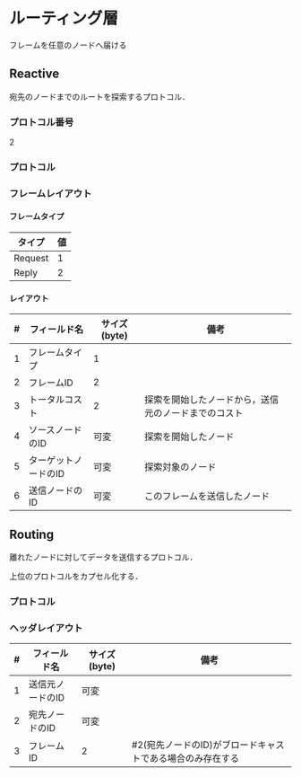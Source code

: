# ルーティング層

フレームを任意のノードへ届ける

## Reactive

宛先のノードまでのルートを探索するプロトコル．

### プロトコル番号

2

### プロトコル

### フレームレイアウト

#### フレームタイプ

| タイプ  | 値  |
| ------- | --- |
| Request | 1   |
| Reply   | 2   |

#### レイアウト

| #   | フィールド名         | サイズ(byte) | 備考                                                 |
| --- | -------------------- | ------------ | ---------------------------------------------------- |
| 1   | フレームタイプ       | 1            |                                                      |
| 2   | フレームID           | 2            |                                                      |
| 3   | トータルコスト       | 2            | 探索を開始したノードから，送信元のノードまでのコスト |
| 4   | ソースノードのID     | 可変         | 探索を開始したノード                                 |
| 5   | ターゲットノードのID | 可変         | 探索対象のノード                                     |
| 6   | 送信ノードのID       | 可変         | このフレームを送信したノード                         |

## Routing

離れたノードに対してデータを送信するプロトコル．

上位のプロトコルをカプセル化する．

### プロトコル

### ヘッダレイアウト

| #   | フィールド名     | サイズ(byte) | 備考                                                       |
| --- | ---------------- | ------------ | ---------------------------------------------------------- |
| 1   | 送信元ノードのID | 可変         |                                                            |
| 2   | 宛先ノードのID   | 可変         |                                                            |
| 3   | フレームID       | 2            | #2(宛先ノードのID)がブロードキャストである場合のみ存在する |
